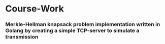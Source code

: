 # Course-Work
### Merkle-Hellman knapsack problem implementation written in Golang by creating a simple TCP-server to simulate a transmission
